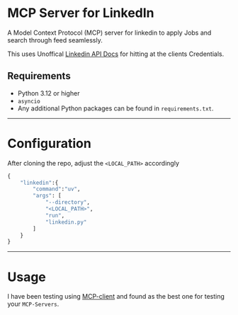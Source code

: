 # MCP Server for LinkedIn

A Model Context Protocol (MCP) server for linkedin to apply Jobs and search through feed seamlessly. 

This uses Unoffical [Linkedin API Docs](https://linkedin-api.readthedocs.io/en/latest/api.html) for hitting at the clients Credentials.

## Requirements

- Python 3.12 or higher
- `asyncio`
- Any additional Python packages can be found in `requirements.txt`.

---

# Configuration

After cloning the repo, adjust the `<LOCAL_PATH>` accordingly

```python
{
    "linkedin":{
        "command":"uv",
        "args": [
            "--directory",
            "<LOCAL_PATH>",
            "run",
            "linkedin.py"
        ]
    }   
}     

```

---

# Usage

I have been testing using [MCP-client](https://github.com/chrishayuk/mcp-cli) and found as the best one for testing your `MCP-Servers`.



